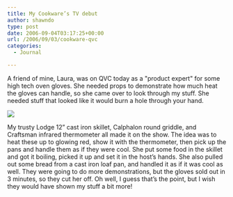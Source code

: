 ```yaml
---
title: My Cookware’s TV debut
author: shawndo
type: post
date: 2006-09-04T03:17:25+00:00
url: /2006/09/03/cookware-qvc
categories:
  - Journal

---
```

A friend of mine, Laura, was on QVC today as a "product expert" for some high tech oven gloves. She needed props to demonstrate how much heat the gloves can handle, so she came over to look through my stuff. She needed stuff that looked like it would burn a hole through your hand.

![](/images/2006/09/20060913-laura_qvc.jpg)

My trusty Lodge 12” cast iron skillet, Calphalon round griddle, and Craftsman infrared thermometer all made it on the show. The idea was to heat these up to glowing red, show it with the thermometer, then pick up the pans and handle them as if they were cool. She put some food in the skillet and got it boiling, picked it up and set it in the host’s hands. She also pulled out some bread from a cast iron loaf pan, and handled it as if it was cool as well. They were going to do more demonstrations, but the gloves sold out in 3 minutes, so they cut her off. Oh well, I guess that’s the point, but I wish they would have shown my stuff a bit more!
